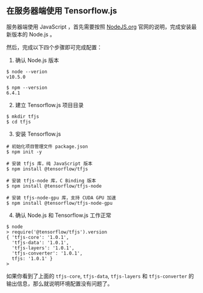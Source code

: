 ## 在服务器端使用 Tensorflow.js

服务器端使用 JavaScript ，首先需要按照 [NodeJS.org](https://nodejs.org) 官网的说明，完成安装最新版本的 Node.js 。

然后，完成以下四个步骤即可完成配置：

1. 确认 Node.js 版本

```shell
$ node --verion
v10.5.0

$ npm --version
6.4.1
```

2. 建立 Tensorflow.js 项目目录

```shell
$ mkdir tfjs
$ cd tfjs
```

3. 安装 Tensorflow.js

```shell
# 初始化项目管理文件 package.json
$ npm init -y

# 安装 tfjs 库，纯 JavaScript 版本
$ npm install @tensorflow/tfjs 

# 安装 tfjs-node 库，C Binding 版本
$ npm install @tensorflow/tfjs-node 

# 安装 tfjs-node-gpu 库，支持 CUDA GPU 加速
$ npm install @tensorflow/tfjs-node-gpu
```

4. 确认 Node.js 和 Tensorflow.js 工作正常

```shell
$ node
> require('@tensorflow/tfjs').version
{ 'tfjs-core': '1.0.1',
  'tfjs-data': '1.0.1',
  'tfjs-layers': '1.0.1',
  'tfjs-converter': '1.0.1',
  tfjs: '1.0.1' }
> 
```

如果你看到了上面的 `tfjs-core`, `tfjs-data`, `tfjs-layers` 和 `tfjs-converter` 的输出信息，那么就说明环境配置没有问题了。
